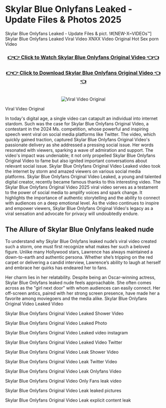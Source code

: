 # Skylar Blue Onlyfans Leaked - Update Files & Photos 2025

Skylar Blue Onlyfans Leaked - Update Files & pict. !#[NEW-X~VIDEOs™] Skylar Blue Onlyfans Leaked Viral Video XNXX Video Original Hot Sex porn Video
<br>
<div align="center">
<h3><a href="https://links2leaks.com?utm_source=skylarblue&utm_medium=gitlong" rel="nofollow">👉👉 Click to Watch Skylar Blue Onlyfans Original Video 👈👈</a></h3>
<h3><a href="https://links2leaks.com?utm_source=skylarblue&utm_medium=gitlong" rel="nofollow">👉👉 Click to Download Skylar Blue Onlyfans Original Video 👈👈</a></h3>
<br>
<a href="https://links2leaks.com?utm_source=skylarblue&utm_medium=gitlong" rel="nofollow"><img src="https://i.ibb.co/Gkj2r4b/banner.png" alt="Viral Video Original" style="max-width: 100%; display: inline-block;" data-target="animated-image.originalImage"></a>
</div>

Viral Video Original

In today's digital age, a single video can catapult an individual into internet stardom. Such was the case for Skylar Blue Onlyfans Original Video, a contestant in the 2024 Ms. competition, whose powerful and inspiring speech went viral on social media platforms like Twitter.
The video, which quickly gained traction, captured Skylar Blue Onlyfans Original Video's passionate delivery as she addressed a pressing social issue. Her words resonated with viewers, sparking a wave of admiration and support. The video's impact was undeniable; it not only propelled Skylar Blue Onlyfans Original Video to fame but also ignited important conversations about relevant social issue.
Skylar Blue Onlyfans Original Video Leaked video took the internet by storm and amazed viewers on various social media platforms. Skylar Blue Onlyfans Original Video Leaked, a young and talented digital creator, recently became famous thanks to this interesting video.
The Skylar Blue Onlyfans Original Video 2025 viral video serves as a testament to the power of social media to amplify voices and spark change. It highlights the importance of authentic storytelling and the ability to connect with audiences on a deep emotional level. As the video continues to inspire and empower viewers, Skylar Blue Onlyfans Original Video's legacy as a viral sensation and advocate for privacy will undoubtedly endure.

<h2>The Allure of Skylar Blue Onlyfans leaked nude</h2>


To understand why Skylar Blue Onlyfans leaked nude’s viral video created such a storm, one must first recognize what makes her such a beloved figure. Unlike many Hollywood stars, Lawrence has always maintained a down-to-earth and authentic persona. Whether she’s tripping on the red carpet or delivering a candid interview, Lawrence’s ability to laugh at herself and embrace her quirks has endeared her to fans.

Her charm lies in her relatability. Despite being an Oscar-winning actress, Skylar Blue Onlyfans leaked nude feels approachable. She often comes across as the "girl next door" with whom audiences can easily connect. Her off-screen antics, paired with her strong screen presence, have made her a favorite among moviegoers and the media alike.
Skylar Blue Onlyfans Original Video Leaked Video

Skylar Blue Onlyfans Original Video Leaked Shower Video

Skylar Blue Onlyfans Original Video Leaked Photo

Skylar Blue Onlyfans Original Video Leaked video instagram

Skylar Blue Onlyfans Original Video Leaked Video Twitter

Skylar Blue Onlyfans Original Video Leak Shower Video

Skylar Blue Onlyfans Original Video Leak Twitter Video

Skylar Blue Onlyfans Original Video Leak Onlyfans Video

Skylar Blue Onlyfans Original Video Only Fans leak video

Skylar Blue Onlyfans Original Video Leak leaked pictures

Skylar Blue Onlyfans Original Video Leak explicit content leak